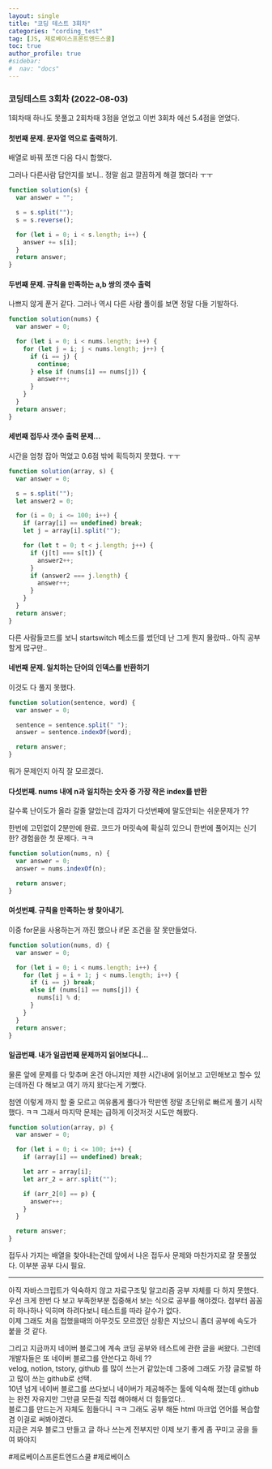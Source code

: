 ```yaml
---
layout: single
title: "코딩 테스트 3회차"
categories: "cording_test"
tag: [JS, 제로베이스프론트엔드스쿨]
toc: true
author_profile: true
#sidebar:
#  nav: "docs"
---
```


### 코딩테스트 3회차 (2022-08-03)

1회차때 하나도 못풀고 2회차때 3점을 얻었고 이번 3회차 에선 5.4점을 얻었다.

#### 첫번째 문제. 문자열 역으로 출력하기.

 <p> 배열로 바꿔 쪼갠 다음 다시 합했다. </p>
 <p> 그러나 다른사람 답안지를 보니.. 정말 쉽고 깔끔하게 해결 했더라 ㅜㅜ </p>

```javascript
function solution(s) {
  var answer = "";

  s = s.split("");
  s = s.reverse();

  for (let i = 0; i < s.length; i++) {
    answer += s[i];
  }
  return answer;
}
```

#### 두번째 문제. 규칙을 만족하는 a,b 쌍의 갯수 출력

나쁘지 않게 푼거 같다. 그러나 역시 다른 사람 풀이를 보면 정말 다들 기발하다.

```javascript
function solution(nums) {
  var answer = 0;

  for (let i = 0; i < nums.length; i++) {
    for (let j = i; j < nums.length; j++) {
      if (i == j) {
        continue;
      } else if (nums[i] == nums[j]) {
        answer++;
      }
    }
  }
  return answer;
}
```

#### 세번째 접두사 갯수 출력 문제...

시간을 엄청 잡아 먹었고 0.6점 밖에 획득하지 못했다. ㅜㅜ

```javascript
function solution(array, s) {
  var answer = 0;

  s = s.split("");
  let answer2 = 0;

  for (i = 0; i <= 100; i++) {
    if (array[i] == undefined) break;
    let j = array[i].split("");

    for (let t = 0; t < j.length; j++) {
      if (j[t] === s[t]) {
        answer2++;
      }
      if (answer2 === j.length) {
        answer++;
      }
    }
  }
  return answer;
}
```

다른 사람들코드를 보니 startswitch 메소드를 썼던데 난 그게 뭔지 몰랐따.. 아직 공부할게 많구만..

#### 네번째 문제. 일치하는 단어의 인덱스를 반환하기

이것도 다 풀지 못했다.

```javascript
function solution(sentence, word) {
  var answer = 0;

  sentence = sentence.split(" ");
  answer = sentence.indexOf(word);

  return answer;
}
```

뭐가 문제인지 아직 잘 모르겠다.

#### 다섯번째. nums 내에 n과 일치하는 숫자 중 가장 작은 index를 반환

갈수록 난이도가 올라 갈줄 알았는데 갑자기 다섯번째에 말도안되는 쉬운문제가 ??

한번에 고민없이 2분만에 완료. 코드가 머릿속에 확실히 있으니 한번에 풀어지는 신기한? 경험을한 첫 문제다. ㅋㅋ

```javascript
function solution(nums, n) {
  var answer = 0;
  answer = nums.indexOf(n);

  return answer;
}
```

#### 여섯번째. 규칙을 만족하는 쌍 찾아내기.

이중 for문을 사용하는거 까진 했으나 if문 조건을 잘 못만들었다.

```javascript
function solution(nums, d) {
  var answer = 0;

  for (let i = 0; i < nums.length; i++) {
    for (let j = i + 1; j < nums.length; i++) {
      if (i == j) break;
      else if (nums[i] == nums[j]) {
        nums[i] % d;
      }
    }
  }
  return answer;
}
```

#### 일곱번째. 내가 일곱번째 문제까지 읽어보다니...

물론 앞에 문제를 다 맞추며 온건 아니지만 제한 시간내에 읽어보고 고민해보고 할수 있는데까진 다 해보고 여기 까지 왔다는게 기뻤다.

첨엔 이렇게 까지 할 줄 모르고 여유롭게 풀다가 막판엔 정말 초단위로 빠르게 풀기 시작 했다. ㅋㅋ 그래서 마지막 문제는 급하게 이것저것 시도만 해봤다.

```javascript
function solution(array, p) {
  var answer = 0;

  for (let i = 0; i <= 100; i++) {
    if (array[i] == undefined) break;

    let arr = array[i];
    let arr_2 = arr.split("");

    if (arr_2[0] == p) {
      answer++;
    }
  }

  return answer;
}
```

접두사 가지는 배열을 찾아내는건데 앞에서 나온 접두사 문제와 마찬가지로 잘 못풀었다. 이부분 공부 다시 필요.

---

아직 자바스크립트가 익숙하지 않고 자료구조및 알고리즘 공부 자체를 다 하지 못했다.
우선 크게 한번 다 보고 부족한부분 집중해서 보는 식으로 공부를 해야겠다. 첨부터 꼼꼼히 하나하나 익히며 하려다보니 테스트를 따라 갈수가 없다.  
 이제 그래도 처음 접했을때의 아무것도 모르겠던 상황은 지났으니 좀더 공부에 속도가 붙을 것 같다.

그리고 지금까지 네이버 블로그에 계속 코딩 공부와 테스트에 관한 글을 써왔다. 그런데 개발자들은 또 네이버 블로그를 안쓴다고 하네 ??  
 velog, notion, tstory, github 를 많이 쓰는거 같았는데 그중에 그래도 가장 글로벌 하고 많이 쓰는 github로 선택.  
 10년 넘게 네이버 블로그를 쓰다보니 네이버가 제공해주는 툴에 익숙해 졌는데 github는 완전 자유지만 그만큼 모든걸 직접 해야해서 더 힘들었다..  
 블로그를 만드는거 자체도 힘들다니 ㅋㅋ 그래도 공부 해둔 html 마크업 언어를 복습할 겸 이걸로 써봐야겠다.  
 지금은 겨우 블로그 만들고 글 하나 쓰는게 전부지만 이제 보기 좋게 좀 꾸미고 공을 들여 봐야지



#제로베이스프론트엔드스쿨 #제로베이스
